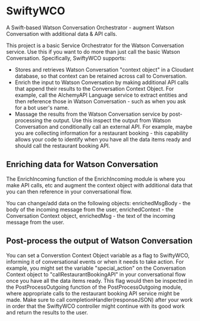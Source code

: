 # SwiftyWCO
A Swift-based Watson Conversation Orchestrator - augment Watson Conversation with additional data &amp; API calls.

This project is a basic Service Orchestrator for the Watson Conversation service. Use this if you want to do more than just call the basic Watson Conversation. Specifically, SwiftyWCO supports:
- Stores and retrieves Watson Conversation "context object" in a Cloudant database, so that context can be retained across call to Conversation.
- Enrich the input to Watson Conversation by making additional API calls that append their results to the Conversation Context Object. For example, call the AlchemyAPI Language service to extract entities and then reference those in Watson Conversation - such as when you ask for a bot user's name.
- Massage the results from the Watson Conversation service by post-processing the output. Use this inspect the output from Watson Conversation and conditionally call an external API. For example, maybe you are collecting information for a restaurant booking - this capability allows your code to identify when you have all the data items ready and should call the restaurant booking API.

## Enriching data for Watson Conversation
The EnrichIncoming function of the EnrichIncoming module is where you make API calls, etc and augment the context object with additional data that you can then reference in your conversational flow.

You can change/add data on the following objects: 
    enrichedMsgBody - the body of the incoming message from the user,
    enrichedContext - the Conversation Context object,
    enrichedMsg - the text of the incoming message from the user.

## Post-process the output of Watson Conversation
You can set a Converstion Context Object variable as a flag to SwiftyWCO, informing it of conversational events or when it needs to take action. For example, you might set the variable "special_action" on the Conversation Context object to "callRestaurantBookingAPI" in your conversational flow once you have all the data items ready. This flag would then be inspected in the PostProcessOutgoing function of the PostProcessOutgoing module, where appropriate calls to the restaurant booking API service might be made. Make sure to call completionHandler(responseJSON) after your work in order that the SwiftyWCO controller might continue with its good work and return the results to the user.

